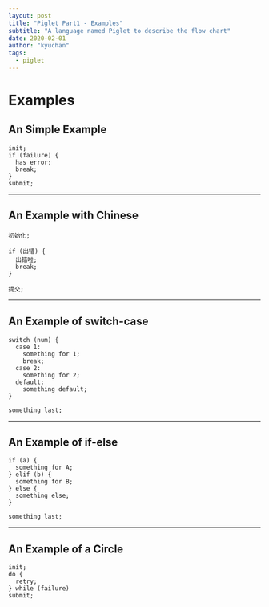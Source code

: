```yaml
---
layout: post
title: "Piglet Part1 - Examples"
subtitle: "A language named Piglet to describe the flow chart"
date: 2020-02-01
author: "kyuchan"
tags:
  - piglet
---
```


# Examples

## An Simple Example

```piglet
init;
if (failure) {
  has error;
  break;
}
submit;
```

<hr />

## An Example with Chinese

```piglet
初始化;

if (出错) {
  出错啦;
  break;
}

提交;
```

<hr />

## An Example of switch-case

```piglet
switch (num) {
  case 1:
    something for 1;
    break;
  case 2:
    something for 2;
  default:
    something default;
}

something last;
```

<hr />

## An Example of if-else

```piglet
if (a) {
  something for A;
} elif (b) {
  something for B;
} else {
  something else;
}

something last;
```

<hr />

## An Example of a Circle

```piglet
init;
do {
  retry;
} while (failure)
submit;
```
